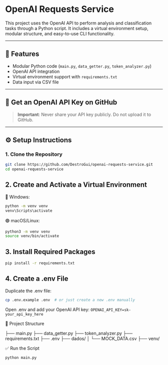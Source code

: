 # OpenAI Requests Service

This project uses the OpenAI API to perform analysis and classification tasks through a Python script. It includes a virtual environment setup, modular structure, and easy-to-use CLI functionality.

---

## 🚀 Features

- Modular Python code (`main.py`, `data_getter.py`, `token_analyzer.py`)
- OpenAI API integration
- Virtual environment support with `requirements.txt`
- Data input via CSV file

---

## 🔑 Get an OpenAI API Key on GitHub

> **Important**: Never share your API key publicly. Do not upload it to GitHub.

---

## ⚙️ Setup Instructions

### 1. Clone the Repository

```bash
git clone https://github.com/DestroGui/openai-requests-service.git
cd openai-requests-service
```

## 2. Create and Activate a Virtual Environment
🔵 Windows:
```bash
python -m venv venv
venv\Scripts\activate
```
🟣 macOS/Linux:
```bash
python3 -m venv venv
source venv/bin/activate
```

## 3. Install Required Packages
```bash
pip install -r requirements.txt
```

## 4. Create a .env File
Duplicate the .env file:

```bash
cp .env.example .env  # or just create a new .env manually
```

Open .env and add your OpenAI API key:
```OPENAI_API_KEY=sk-your_api_key_here```

📁 Project Structure

├── main.py
├── data_getter.py
├── token_analyzer.py
├── requirements.txt
├── .env
├── dados/
│   └── MOCK_DATA.csv
├── venv/

✅ Run the Script
```
python main.py
```
